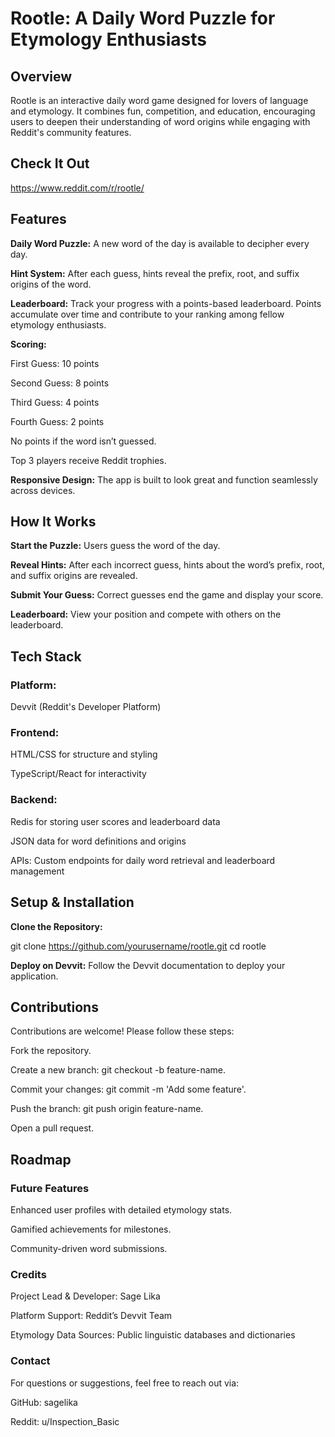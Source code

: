 # Rootle: A Daily Word Puzzle for Etymology Enthusiasts

## Overview

Rootle is an interactive daily word game designed for lovers of language and etymology. It combines fun, competition, and education, encouraging users to deepen their understanding of word origins while engaging with Reddit's community features. 


## Check It Out
https://www.reddit.com/r/rootle/

## Features

**Daily Word Puzzle:** A new word of the day is available to decipher every day.

**Hint System:** After each guess, hints reveal the prefix, root, and suffix origins of the word.

**Leaderboard:** Track your progress with a points-based leaderboard. Points accumulate over time and contribute to your ranking among fellow etymology enthusiasts.

**Scoring:**

First Guess: 10 points

Second Guess: 8 points

Third Guess: 4 points

Fourth Guess: 2 points

No points if the word isn’t guessed.

Top 3 players receive Reddit trophies.

**Responsive Design:** The app is built to look great and function seamlessly across devices.

## How It Works

**Start the Puzzle:** Users guess the word of the day.

**Reveal Hints:** After each incorrect guess, hints about the word’s prefix, root, and suffix origins are revealed.

**Submit Your Guess:** Correct guesses end the game and display your score.

**Leaderboard:** View your position and compete with others on the leaderboard.

## Tech Stack

### Platform: 

Devvit (Reddit's Developer Platform)

### Frontend:

HTML/CSS for structure and styling

TypeScript/React for interactivity

### Backend:

Redis for storing user scores and leaderboard data

JSON data for word definitions and origins

APIs: Custom endpoints for daily word retrieval and leaderboard management

## Setup & Installation

**Clone the Repository:**

git clone https://github.com/yourusername/rootle.git
cd rootle

**Deploy on Devvit:**
Follow the Devvit documentation to deploy your application.

## Contributions

Contributions are welcome! Please follow these steps:

Fork the repository.

Create a new branch: git checkout -b feature-name.

Commit your changes: git commit -m 'Add some feature'.

Push the branch: git push origin feature-name.

Open a pull request.

## Roadmap

### Future Features

Enhanced user profiles with detailed etymology stats.

Gamified achievements for milestones.

Community-driven word submissions.

### Credits

Project Lead & Developer: Sage Lika

Platform Support: Reddit’s Devvit Team

Etymology Data Sources: Public linguistic databases and dictionaries

### Contact

For questions or suggestions, feel free to reach out via:

GitHub: sagelika

Reddit: u/Inspection_Basic

